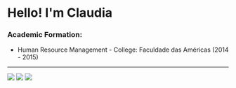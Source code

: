 # Hello! I'm Claudia  # 
 
### Academic Formation:
- Human Resource Management - College: Faculdade das Américas (2014 - 2015)


<hr>

<div>
  <a href="https://www.instagram.com/claudiadejesusdantascar/" target="_blank"><img src="https://img.shields.io/badge/-Instagram-%23E4405F?style=for-the-badge&logo=instagram&logoColor=white" target="_blank"></a>
  <a href = "mailto:claudiadejesusdantas@gmail.com"><img src="https://img.shields.io/badge/-Gmail-%23333?style=for-the-badge&logo=gmail&logoColor=white" target="_blank"></a>	 
  <a href="https://www.linkedin.com/in/claudiadejesusdantas" target="_blank"><img src="https://img.shields.io/badge/-LinkedIn-%230077B5?style=for-the-badge&logo=linkedin&logoColor=white" target="_blank"></a> 	
 	 
 	 
</div>
